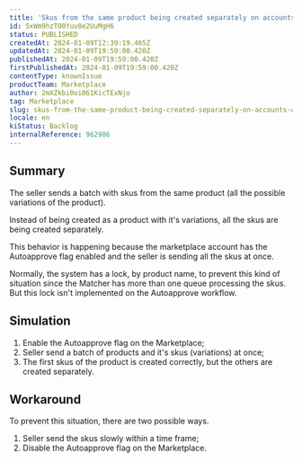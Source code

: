 ```yaml
---
title: 'Skus from the same product being created separately on accounts with Autoapprove flag enabled'
id: 5xWm9hzTO0Yuv0e2UuMgH6
status: PUBLISHED
createdAt: 2024-01-09T12:39:19.465Z
updatedAt: 2024-01-09T19:59:00.420Z
publishedAt: 2024-01-09T19:59:00.420Z
firstPublishedAt: 2024-01-09T19:59:00.420Z
contentType: knownIssue
productTeam: Marketplace
author: 2mXZkbi0oi061KicTExNjo
tag: Marketplace
slug: skus-from-the-same-product-being-created-separately-on-accounts-with-autoapprove-flag-enabled
locale: en
kiStatus: Backlog
internalReference: 962986
---
```


## Summary


The seller sends a batch with skus from the same product (all the possible variations of the product).

Instead of being created as a product with it's variations, all the skus are being created separately.

This behavior is happening because the marketplace account has the Autoapprove flag enabled and the seller is sending all the skus at once.

Normally, the system has a lock, by product name, to prevent this kind of situation since the Matcher has more than one queue processing the skus. But this lock isn't implemented on the Autoapprove workflow.


##

## Simulation


1. Enable the Autoapprove flag on the Marketplace;
2. Seller send a batch of products and it's skus (variations) at once;
3. The first skus of the product is created correctly, but the others are created separately.


##

## Workaround


To prevent this situation, there are two possible ways.

1. Seller send the skus slowly within a time frame;
2. Disable the Autoapprove flag on the Marketplace.





